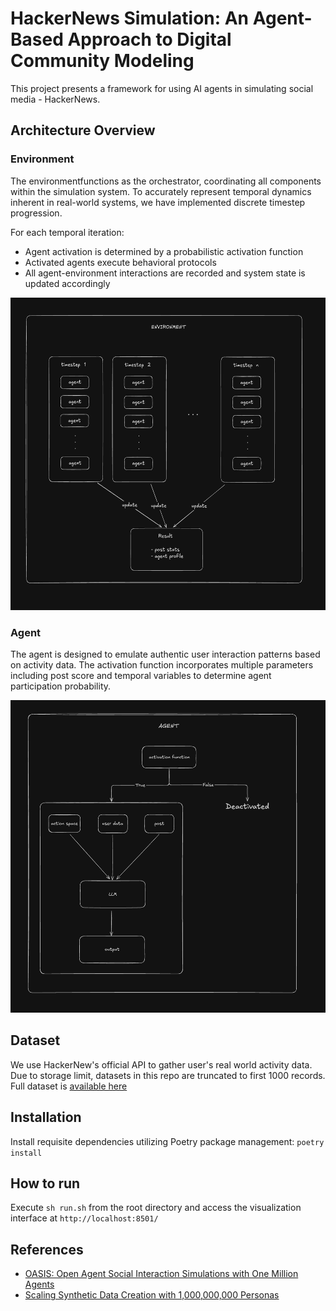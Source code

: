 # HackerNews Simulation: An Agent-Based Approach to Digital Community Modeling

This project presents a framework for using AI agents in simulating social media - HackerNews.

## Architecture Overview

### Environment

The environmentfunctions as the orchestrator, coordinating all components within the simulation system. To accurately represent temporal dynamics inherent in real-world systems, we have implemented discrete timestep progression.

For each temporal iteration:
- Agent activation is determined by a probabilistic activation function
- Activated agents execute behavioral protocols
- All agent-environment interactions are recorded and system state is updated accordingly

<img src="./assets/environment.png" width="600" height="500">

### Agent

The agent is designed to emulate authentic user interaction patterns based on activity data. The activation function incorporates multiple parameters including post score and temporal variables to determine agent participation probability.

<img src="./assets/agent.png" width="600" height="500">

## Dataset
We use HackerNew's official API to gather user's real world activity data. Due to storage limit, datasets in this repo are truncated to first 1000 records. Full dataset is [available here](https://huggingface.co/datasets/dannylee1020/hackernews-simulation)

## Installation

Install requisite dependencies utilizing Poetry package management: `poetry install`

## How to run

Execute `sh run.sh` from the root directory and access the visualization interface at `http://localhost:8501/`

## References

- [OASIS: Open Agent Social Interaction Simulations with One Million Agents](https://arxiv.org/abs/2411.11581)
- [Scaling Synthetic Data Creation with 1,000,000,000 Personas](https://arxiv.org/abs/2406.20094)
